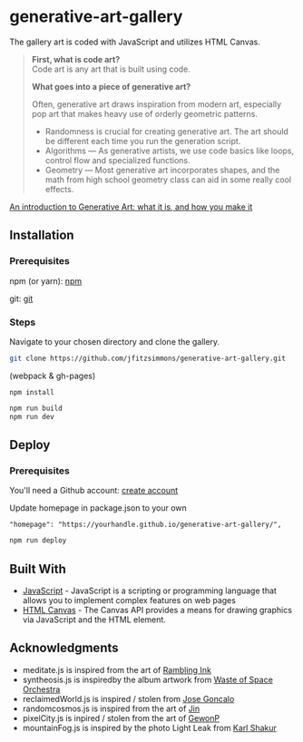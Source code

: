 # generative-art-gallery

The gallery art is coded with JavaScript and utilizes HTML Canvas.

> **First, what is code art?**    
> Code art is any art that is built using code.  
>    
> **What goes into a piece of generative art?**  
>  
> Often, generative art draws inspiration from modern art, especially pop art that makes heavy use of orderly geometric patterns.  
>  
> * Randomness is crucial for creating generative art. The art should be different each time you run the generation script.  
> * Algorithms — As generative artists, we use code basics like loops, control flow and specialized functions.  
> * Geometry — Most generative art incorporates shapes, and the math from high school geometry class can aid in some really cool effects.  

[An introduction to Generative Art: what it is, and how you make it](https://www.freecodecamp.org/news/an-introduction-to-generative-art-what-it-is-and-how-you-make-it-b0b363b50a70/)

## Installation
### Prerequisites

npm (or yarn): [npm](https://www.npmjs.com/)

git: [git](https://git-scm.com/)

### Steps


Navigate to your chosen directory and clone the gallery.

```bash
git clone https://github.com/jfitzsimmons/generative-art-gallery.git
```
(webpack & gh-pages)
```
npm install
```
```bash
npm run build
npm run dev
```
## Deploy
### Prerequisites

You'll need a Github account: [create account](https://github.com/join)

Update homepage in package.json to your own

```
"homepage": "https://yourhandle.github.io/generative-art-gallery/",
```

```bash
npm run deploy
```

## Built With
* [JavaScript](https://developer.mozilla.org/en-US/docs/Learn/JavaScript/First_steps/What_is_JavaScript) - JavaScript is a scripting or programming language that allows you to implement complex features on web pages
* [HTML Canvas](https://developer.mozilla.org/en-US/docs/Web/API/Canvas_API) - The Canvas API provides a means for drawing graphics via JavaScript and the HTML <canvas> element.
## Acknowledgments
* meditate.js is inspired from the art of [Rambling Ink](https://www.instagram.com/rambling_ink/)
* syntheosis.js is inspiredby the album artwork from [Waste of Space Orchestra](https://wasteofspaceorchestra.bandcamp.com/)
* reclaimedWorld.js is inspired / stolen from [Jose Goncalo](https://www.deviantart.com/josegoncalo)
* randomcosmos.js is inspired from the art of [Jin](https://jindotart.com/)
* pixelCity.js is inpired / stolen from the art of [GewonP](https://www.deviantart.com/gewonp/art/Pixel-buildings-857791683)
* mountainFog.js is inspired by the photo Light Leak from [Karl Shakur](https://www.instagram.com/p/B1yhznEHw-8/?utm_source=ig_embed&ig_rid=961ed546-c5e8-460e-8eb7-9d5d272fd3ab)